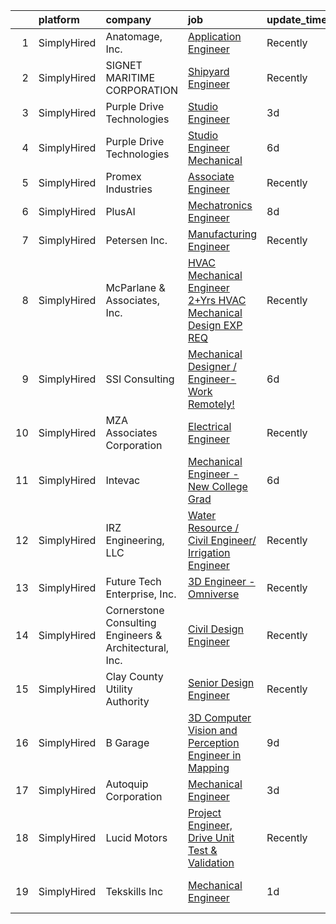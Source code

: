 

|    | platform    | company                                                | job                                                                                                                                                                   | update_time   | location                      |
|---:|:------------|:-------------------------------------------------------|:----------------------------------------------------------------------------------------------------------------------------------------------------------------------|:--------------|:------------------------------|
|  1 | SimplyHired | Anatomage, Inc.                                        | [Application Engineer](https://www.simplyhired.com/job/MGzjfIX7CH58_4chgd-cLDa4rhGiU0kGgvCG49EUF_aLRDtre22s5Q?q=3d+engineer)                                          | Recently      | Santa Clara, CA               |
|  2 | SimplyHired | SIGNET MARITIME CORPORATION                            | [Shipyard Engineer](https://www.simplyhired.com/job/Yvh2ih6riMOwjTush7-DJmXYYDot5VU9Ox6p3BX5Xq6PyNLM3KSmaw?q=3d+engineer)                                             | Recently      | Pascagoula, MS                |
|  3 | SimplyHired | Purple Drive Technologies                              | [Studio Engineer](https://www.simplyhired.com/job/MIfapT8CehfBPuRW-S8gAs86lyXg-xn79h37CGVWPrg1UTZVRJh-4w?q=3d+engineer)                                               | 3d            | Mountain View, CA             |
|  4 | SimplyHired | Purple Drive Technologies                              | [Studio Engineer Mechanical](https://www.simplyhired.com/job/vqdg5V3Rn4_qihPdq03C6oVDmb5-jCFyeYWr-cTOuDU4iEH6kDJP7w?q=3d+engineer)                                    | 6d            | Mountain View, CA             |
|  5 | SimplyHired | Promex Industries                                      | [Associate Engineer](https://www.simplyhired.com/job/UlM6bvftCRwqNoefOt88-0Jdo2UQfn8RDwm3DFjfdPjX8B96xcOzDA?q=3d+engineer)                                            | Recently      | Santa Clara, CA               |
|  6 | SimplyHired | PlusAI                                                 | [Mechatronics Engineer](https://www.simplyhired.com/job/RYgCI413IEHGWbASMBj3NfKpRtmOz-4sP47tRlEZtJArSd1_0kzYWw?q=3d+engineer)                                         | 8d            | Santa Clara, CA               |
|  7 | SimplyHired | Petersen Inc.                                          | [Manufacturing Engineer](https://www.simplyhired.com/job/0GQYztHjysp5t9Pq0lOlfn-9H3hVCZL0fyv96Zvk7uMOTdJal0eyvQ?q=3d+engineer)                                        | Recently      | Ogden, UT                     |
|  8 | SimplyHired | McParlane & Associates, Inc.                           | [HVAC Mechanical Engineer 2+Yrs HVAC Mechanical Design EXP REQ](https://www.simplyhired.com/job/wtdqMvGhKMesCB-lKZR2u_WG809JDYRGDjSMlaFJg3J3KtALee_e1Q?q=3d+engineer) | Recently      | San Diego, CA                 |
|  9 | SimplyHired | SSI Consulting                                         | [Mechanical Designer / Engineer-Work Remotely!](https://www.simplyhired.com/job/iHG4oIWcmonvC9sEyOMxT0CMC5ZpSyiVcFXo_DG2zvRulH1oWTJ5BQ?q=3d+engineer)                 | 6d            | Remote                        |
| 10 | SimplyHired | MZA Associates Corporation                             | [Electrical Engineer](https://www.simplyhired.com/job/YQv5_GYQN5kmgHWJ9gRIjcntsakWXjON4esg5SjITmKBg4uD8klezg?q=3d+engineer)                                           | Recently      | Albuquerque, NM               |
| 11 | SimplyHired | Intevac                                                | [Mechanical Engineer - New College Grad](https://www.simplyhired.com/job/qzmivV_JdOP2m4iCweV7DbO_W_jSb-M2shS_9bVCyyp12ejdN-jP4A?q=3d+engineer)                        | 6d            | Santa Clara, CA               |
| 12 | SimplyHired | IRZ Engineering, LLC                                   | [Water Resource / Civil Engineer/ Irrigation Engineer](https://www.simplyhired.com/job/FcTuS3m3GeTmUQTwq2lFy9_Vv5X2twVeAoUzMK0vlHkC9yfBzQs4sQ?q=3d+engineer)          | Recently      | Hermiston, OR                 |
| 13 | SimplyHired | Future Tech Enterprise, Inc.                           | [3D Engineer - Omniverse](https://www.simplyhired.com/job/ryBkT580i8LJLVVwjMB2c4n8Q7jl_ohrMxSf1g7eJMCBjg4bVeQsaA?q=3d+engineer)                                       | Recently      | Remote                        |
| 14 | SimplyHired | Cornerstone Consulting Engineers & Architectural, Inc. | [Civil Design Engineer](https://www.simplyhired.com/job/ccG7VsJIO12l84Sd7KkrZ4yaIb86NnFGOzLMHRWqyQIrjy5lEdHO_A?q=3d+engineer)                                         | Recently      | Allentown, PA                 |
| 15 | SimplyHired | Clay County Utility Authority                          | [Senior Design Engineer](https://www.simplyhired.com/job/ZxuGfO5EKkN5fm9D2AyzRGjsKYOcA7pHhE_6WTyQcx8WER_CAZU1Iw?q=3d+engineer)                                        | Recently      | Middleburg, FL                |
| 16 | SimplyHired | B Garage                                               | [3D Computer Vision and Perception Engineer in Mapping](https://www.simplyhired.com/job/Y6RPlNTTlA9j2c0oR4Ywuq5Fo-EwCnS9VgR9mGE8ujgLM2eJ-s0fdg?q=3d+engineer)         | 9d            | San Jose, CA                  |
| 17 | SimplyHired | Autoquip Corporation                                   | [Mechanical Engineer](https://www.simplyhired.com/job/6F3Fds_XEYeVWSSF2HwqS5LZM5c6GcnyTl3H-bKK3NFUfqg2rYs5zw?q=3d+engineer)                                           | 3d            | Guthrie, OK                   |
| 18 | SimplyHired | Lucid Motors                                           | [Project Engineer, Drive Unit Test & Validation](https://www.simplyhired.com/job/bQGfbfhVwUbS7fATMNsuOtEUkcz2dvjHMF4SYKfZH6m5An9t5AkiGg?q=3d+engineer)                | Recently      | Newark, CA                    |
| 19 | SimplyHired | Tekskills Inc                                          | [Mechanical Engineer](https://www.simplyhired.com/job/II4fxaGNIOrdjPqb3CyoWne_V_8LNpSsiDpe2yT7Znhf1OeWez1JSA?q=3d+engineer)                                           | 1d            | Mountain View, CA +1 location |